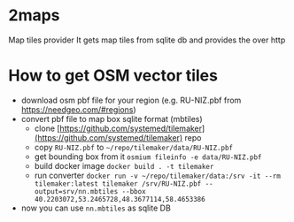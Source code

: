 # 2maps

Map tiles provider
It gets map tiles from sqlite db and provides the over http

# How to get OSM vector tiles
- download osm pbf file for your region (e.g. RU-NIZ.pbf from https://needgeo.com/#regions)
- convert pbf file to map box sqlite format (mbtiles)
    - clone [https://github.com/systemed/tilemaker](https://github.com/systemed/tilemaker) repo
    - copy `RU-NIZ.pbf` to `~/repo/tilemaker/data/RU-NIZ.pbf`
    - get bounding box from it `osmium fileinfo -e data/RU-NIZ.pbf`
    - build docker image `docker build . -t tilemaker`
    - run converter `docker run -v ~/repo/tilemaker/data:/srv -it --rm tilemaker:latest tilemaker /srv/RU-NIZ.pbf --output=srv/nn.mbtiles --bbox 40.2203072,53.2465728,48.3677114,58.4653386`
- now you can use `nn.mbtiles` as sqlite DB

